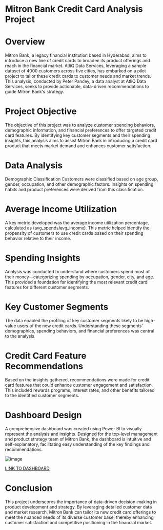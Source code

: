 # Mitron Bank Credit Card Analysis Project

<h1>Overview</h1>
Mitron Bank, a legacy financial institution based in Hyderabad, aims to introduce a new line of credit cards to broaden its product offerings and reach in the financial market. AtliQ Data Services, leveraging a sample dataset of 4000 customers across five cities, has embarked on a pilot project to tailor these credit cards to customer needs and market trends. This analysis, conducted by Peter Pandey, a data analyst at AtliQ Data Services, seeks to provide actionable, data-driven recommendations to guide Mitron Bank's strategy.

<h1>Project Objective</h1>
The objective of this project was to analyze customer spending behaviors, demographic information, and financial preferences to offer targeted credit card features. By identifying key customer segments and their spending insights, this analysis aims to assist Mitron Bank in introducing a credit card product that meets market demand and enhances customer satisfaction.

<h1>Data Analysis</h1>
Demographic Classification
Customers were classified based on age group, gender, occupation, and other demographic factors. Insights on spending habits and product preferences were derived from this classification.

<h1>Average Income Utilization</h1>
A key metric developed was the average income utilization percentage, calculated as (avg_spends/avg_income). This metric helped identify the propensity of customers to use credit cards based on their spending behavior relative to their income.

<h1>Spending Insights</h1>
Analysis was conducted to understand where customers spend most of their money—categorizing spending by occupation, gender, city, and age. This provided a foundation for identifying the most relevant credit card features for different customer segments.

<h1>Key Customer Segments</h1>
The data enabled the profiling of key customer segments likely to be high-value users of the new credit cards. Understanding these segments' demographics, spending behaviors, and financial preferences was central to the analysis.

<h1>Credit Card Feature Recommendations</h1>
Based on the insights gathered, recommendations were made for credit card features that could enhance customer engagement and satisfaction. This included rewards programs, interest rates, and other benefits tailored to the identified customer segments.

<h1>Dashboard Design</h1>
A comprehensive dashboard was created using Power BI to visually represent the analysis and insights. Designed for the top-level management and product strategy team of Mitron Bank, the dashboard is intuitive and self-explanatory, facilitating easy understanding of the key findings and recommendations.

![image](https://github.com/darshan8055/Insights-to-the-Product-Strategy-Team-in-the-Banking-Domain/assets/40797005/9aec3d2b-3db1-4b75-909e-bf3a845c7785)

<a href="https://app.powerbi.com/view?r=eyJrIjoiMWJiMDY2NDEtNzVhNC00MzM2LWE4YzItZjE4YTljMWQ2YWExIiwidCI6ImRmODY3OWNkLWE4MGUtNDVkOC05OWFjLWM4M2VkN2ZmOTVhMCJ9&pageName=ReportSectiondf4736c60bc754245be3">
LINK TO DASHBOARD</a> <br>

<h1>Conclusion</h1>
This project underscores the importance of data-driven decision-making in product development and strategy. By leveraging detailed customer data and market research, Mitron Bank can tailor its new credit card offerings to meet the nuanced needs of its diverse customer base, thereby enhancing customer satisfaction and competitive positioning in the financial market.

